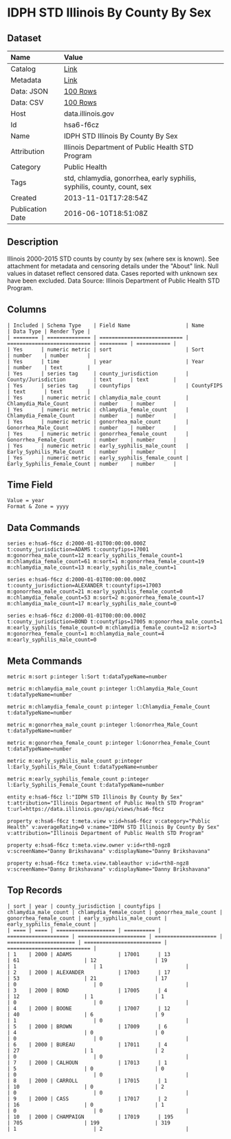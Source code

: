 # IDPH STD Illinois By County By Sex

## Dataset

| Name | Value |
| :--- | :---- |
| Catalog | [Link](https://catalog.data.gov/dataset/idph-std-illinois-by-county-by-sex-d8a64) |
| Metadata | [Link](https://data.illinois.gov/api/views/hsa6-f6cz) |
| Data: JSON | [100 Rows](https://data.illinois.gov/api/views/hsa6-f6cz/rows.json?max_rows=100) |
| Data: CSV | [100 Rows](https://data.illinois.gov/api/views/hsa6-f6cz/rows.csv?max_rows=100) |
| Host | data.illinois.gov |
| Id | hsa6-f6cz |
| Name | IDPH STD Illinois By County By Sex |
| Attribution | Illinois Department of Public Health STD Program |
| Category | Public Health |
| Tags | std, chlamydia, gonorrhea, early syphilis, syphilis, county, count, sex |
| Created | 2013-11-01T17:28:54Z |
| Publication Date | 2016-06-10T18:51:08Z |

## Description

Illinois 2000-2015 STD counts by county by sex (where sex is known). See attachment for metadata and censoring details under the "About" link.  Null values in dataset reflect censored data.  Cases reported with unknown sex have been excluded.  Data Source: Illinois Department of Public Health STD Program.

## Columns

```ls
| Included | Schema Type    | Field Name                  | Name                        | Data Type | Render Type |
| ======== | ============== | =========================== | =========================== | ========= | =========== |
| Yes      | numeric metric | sort                        | Sort                        | number    | number      |
| Yes      | time           | year                        | Year                        | number    | text        |
| Yes      | series tag     | county_jurisdiction         | County/Jurisdiction         | text      | text        |
| Yes      | series tag     | countyfips                  | CountyFIPS                  | text      | text        |
| Yes      | numeric metric | chlamydia_male_count        | Chlamydia_Male_Count        | number    | number      |
| Yes      | numeric metric | chlamydia_female_count      | Chlamydia_Female_Count      | number    | number      |
| Yes      | numeric metric | gonorrhea_male_count        | Gonorrhea_Male_Count        | number    | number      |
| Yes      | numeric metric | gonorrhea_female_count      | Gonorrhea_Female_Count      | number    | number      |
| Yes      | numeric metric | early_syphilis_male_count   | Early_Syphilis_Male_Count   | number    | number      |
| Yes      | numeric metric | early_syphilis_female_count | Early_Syphilis_Female_Count | number    | number      |
```

## Time Field

```ls
Value = year
Format & Zone = yyyy
```

## Data Commands

```ls
series e:hsa6-f6cz d:2000-01-01T00:00:00.000Z t:county_jurisdiction=ADAMS t:countyfips=17001 m:gonorrhea_male_count=12 m:early_syphilis_female_count=1 m:chlamydia_female_count=61 m:sort=1 m:gonorrhea_female_count=19 m:chlamydia_male_count=13 m:early_syphilis_male_count=1

series e:hsa6-f6cz d:2000-01-01T00:00:00.000Z t:county_jurisdiction=ALEXANDER t:countyfips=17003 m:gonorrhea_male_count=21 m:early_syphilis_female_count=0 m:chlamydia_female_count=53 m:sort=2 m:gonorrhea_female_count=17 m:chlamydia_male_count=17 m:early_syphilis_male_count=0

series e:hsa6-f6cz d:2000-01-01T00:00:00.000Z t:county_jurisdiction=BOND t:countyfips=17005 m:gonorrhea_male_count=1 m:early_syphilis_female_count=0 m:chlamydia_female_count=12 m:sort=3 m:gonorrhea_female_count=1 m:chlamydia_male_count=4 m:early_syphilis_male_count=0
```

## Meta Commands

```ls
metric m:sort p:integer l:Sort t:dataTypeName=number

metric m:chlamydia_male_count p:integer l:Chlamydia_Male_Count t:dataTypeName=number

metric m:chlamydia_female_count p:integer l:Chlamydia_Female_Count t:dataTypeName=number

metric m:gonorrhea_male_count p:integer l:Gonorrhea_Male_Count t:dataTypeName=number

metric m:gonorrhea_female_count p:integer l:Gonorrhea_Female_Count t:dataTypeName=number

metric m:early_syphilis_male_count p:integer l:Early_Syphilis_Male_Count t:dataTypeName=number

metric m:early_syphilis_female_count p:integer l:Early_Syphilis_Female_Count t:dataTypeName=number

entity e:hsa6-f6cz l:"IDPH STD Illinois By County By Sex" t:attribution="Illinois Department of Public Health STD Program" t:url=https://data.illinois.gov/api/views/hsa6-f6cz

property e:hsa6-f6cz t:meta.view v:id=hsa6-f6cz v:category="Public Health" v:averageRating=0 v:name="IDPH STD Illinois By County By Sex" v:attribution="Illinois Department of Public Health STD Program"

property e:hsa6-f6cz t:meta.view.owner v:id=rth8-ngz8 v:screenName="Danny Brikshavana" v:displayName="Danny Brikshavana"

property e:hsa6-f6cz t:meta.view.tableauthor v:id=rth8-ngz8 v:screenName="Danny Brikshavana" v:displayName="Danny Brikshavana"
```

## Top Records

```ls
| sort | year | county_jurisdiction | countyfips | chlamydia_male_count | chlamydia_female_count | gonorrhea_male_count | gonorrhea_female_count | early_syphilis_male_count | early_syphilis_female_count | 
| ==== | ==== | =================== | ========== | ==================== | ====================== | ==================== | ====================== | ========================= | =========================== | 
| 1    | 2000 | ADAMS               | 17001      | 13                   | 61                     | 12                   | 19                     | 1                         | 1                           | 
| 2    | 2000 | ALEXANDER           | 17003      | 17                   | 53                     | 21                   | 17                     | 0                         | 0                           | 
| 3    | 2000 | BOND                | 17005      | 4                    | 12                     | 1                    | 1                      | 0                         | 0                           | 
| 4    | 2000 | BOONE               | 17007      | 12                   | 40                     | 6                    | 9                      | 1                         | 0                           | 
| 5    | 2000 | BROWN               | 17009      | 6                    | 4                      | 0                    | 0                      | 0                         | 0                           | 
| 6    | 2000 | BUREAU              | 17011      | 4                    | 27                     | 1                    | 2                      | 0                         | 0                           | 
| 7    | 2000 | CALHOUN             | 17013      | 1                    | 5                      | 0                    | 0                      | 0                         | 0                           | 
| 8    | 2000 | CARROLL             | 17015      | 1                    | 10                     | 0                    | 2                      | 0                         | 0                           | 
| 9    | 2000 | CASS                | 17017      | 2                    | 16                     | 0                    | 1                      | 0                         | 0                           | 
| 10   | 2000 | CHAMPAIGN           | 17019      | 195                  | 705                    | 199                  | 319                    | 1                         | 2                           | 
```